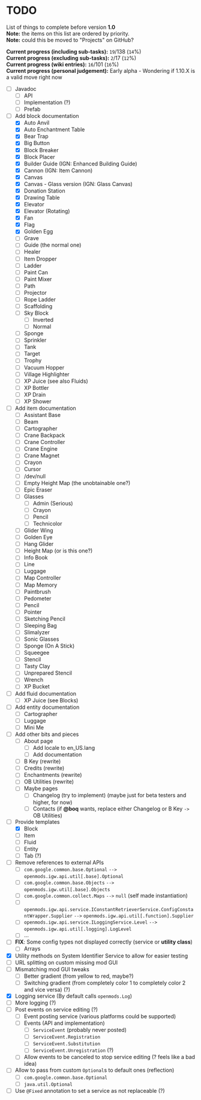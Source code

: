 # TODO
List of things to complete before version **1.0**<br />
**Note:** the items on this list are ordered by priority.<br />
**Note:** could this be moved to "Projects" on GitHub?

**Current progress (including sub-tasks):** `19`/138 (`14`%)<br />
**Current progress (excluding sub-tasks):** `2`/17 (`12`%)<br />
**Current progress (wiki entries):** `16`/101 (`16`%)<br />
**Current progress (personal judgement):** Early alpha - Wondering if 1.10.X is a valid move right now

- [ ] Javadoc
  - [ ] API
  - [ ] Implementation (?)
  - [ ] Prefab
- [ ] Add block documentation
  - [X] Auto Anvil
  - [X] Auto Enchantment Table
  - [X] Bear Trap
  - [X] Big Button
  - [X] Block Breaker
  - [X] Block Placer
  - [X] Builder Guide (IGN: Enhanced Building Guide)
  - [X] Cannon (IGN: Item Cannon)
  - [X] Canvas
  - [X] Canvas - Glass version (IGN: Glass Canvas)
  - [X] Donation Station
  - [X] Drawing Table
  - [X] Elevator
  - [X] Elevator (Rotating)
  - [X] Fan
  - [X] Flag
  - [X] Golden Egg
  - [ ] Grave
  - [ ] Guide (the normal one)
  - [ ] Healer
  - [ ] Item Dropper
  - [ ] Ladder
  - [ ] Paint Can
  - [ ] Paint Mixer
  - [ ] Path
  - [ ] Projector
  - [ ] Rope Ladder
  - [ ] Scaffolding
  - [ ] Sky Block
    - [ ] Inverted
	- [ ] Normal
  - [ ] Sponge
  - [ ] Sprinkler
  - [ ] Tank
  - [ ] Target
  - [ ] Trophy
  - [ ] Vacuum Hopper
  - [ ] Village Highlighter
  - [ ] XP Juice (see also Fluids)
  - [ ] XP Bottler
  - [ ] XP Drain
  - [ ] XP Shower
- [ ] Add item documentation
  - [ ] Assistant Base
  - [ ] Beam
  - [ ] Cartographer
  - [ ] Crane Backpack
  - [ ] Crane Controller
  - [ ] Crane Engine
  - [ ] Crane Magnet
  - [ ] Crayon
  - [ ] Cursor
  - [ ] /dev/null
  - [ ] Empty Height Map (the unobtainable one?)
  - [ ] Epic Eraser
  - [ ] Glasses
    - [ ] Admin (Serious)
	- [ ] Crayon
	- [ ] Pencil
	- [ ] Technicolor
  - [ ] Glider Wing
  - [ ] Golden Eye
  - [ ] Hang Glider
  - [ ] Height Map (or is this one?)
  - [ ] Info Book
  - [ ] Line
  - [ ] Luggage
  - [ ] Map Controller
  - [ ] Map Memory
  - [ ] Paintbrush
  - [ ] Pedometer
  - [ ] Pencil
  - [ ] Pointer
  - [ ] Sketching Pencil
  - [ ] Sleeping Bag
  - [ ] Slimalyzer
  - [ ] Sonic Glasses
  - [ ] Sponge (On A Stick)
  - [ ] Squeegee
  - [ ] Stencil
  - [ ] Tasty Clay
  - [ ] Unprepared Stencil
  - [ ] Wrench
  - [ ] XP Bucket
- [ ] Add fluid documentation
  - [ ] XP Juice (see Blocks)
- [ ] Add entity documentation
  - [ ] Cartographer
  - [ ] Luggage
  - [ ] Mini Me
- [ ] Add other bits and pieces
  - [ ] About page
    - [ ] Add locale to en_US.lang
	- [ ] Add documentation
  - [ ] B Key (rewrite)
  - [ ] Credits (rewrite)
  - [ ] Enchantments (rewrite)
  - [ ] OB Utilities (rewrite)
  - [ ] Maybe pages
    - [ ] Changelog (try to implement) (maybe just for beta testers and higher, for now)
	- [ ] Contacts (if **@boq** wants, replace either Changelog or B Key `->` OB Utilities)
- [ ] Provide templates
  - [X] Block
  - [ ] Item
  - [ ] Fluid
  - [ ] Entity
  - [ ] Tab (?)
- [ ] Remove references to external APIs
  - [ ] `com.google.common.base.Optional` `-->` `openmods.igw.api.util[.base].Optional`
  - [ ] `com.google.common.base.Objects` `-->` `openmods.igw.util[.base].Objects`
  - [ ] `com.google.common.collect.Maps` `-->` `null` (self made instantiation)
  - [ ] `openmods.igw.api.service.IConstantRetrieverService.ConfigConstantWrapper.Supplier` `-->` `openmods.igw.api.util[.function].Supplier`
  - [ ] `openmods.igw.api.service.ILoggingService.Level` `-->` `openmods.igw.api.util[.logging].LogLevel`
  - [ ] ...
- [ ] **FIX**: Some config types not displayed correctly (service or **utility class**)
  - [ ] Arrays
- [X] Utility methods on System Identifier Service to allow for easier testing
- [ ] URL splitting on custom missing mod GUI
- [ ] Mismatching mod GUI tweaks
  - [ ] Better gradient (from yellow to red, maybe?)
  - [ ] Switching gradient (from completely color 1 to completely color 2 and vice versa) (?)
- [X] Logging service (By default calls `openmods.Log`)
- [ ] More logging (?)
- [ ] Post events on service editing (?)
  - [ ] Event posting service (various platforms could be supported)
  - [ ] Events (API and implementation)
    - [ ] `ServiceEvent` (probably never posted)
    - [ ] `ServiceEvent.Registration`
    - [ ] `ServiceEvent.Substitution`
    - [ ] `ServiceEvent.Unregistration` (?)
  - [ ] Allow events to be canceled to stop service editing (? feels like a bad idea)
- [ ] Allow to pass from custom `Optional`s to default ones (reflection)
  - [ ] `com.google.common.base.Optional`
  - [ ] `java.util.Optional`
- [ ] Use `@Fixed` annotation to set a service as not replaceable (?)